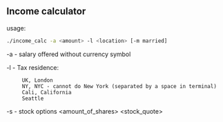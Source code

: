## Income calculator

usage: 

```bash
./income_calc -a <amount> -l <location> [-m married]
```
-a - salary offered without currency symbol

-l - Tax residence: 
         
         UK, London
         NY, NYC - cannot do New York (separated by a space in terminal)
         Cali, California
         Seattle

-s - stock options <amount_of_shares> <stock_quote>


